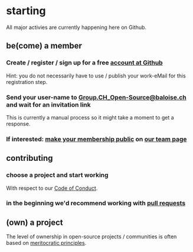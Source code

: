 # starting

All major activies are currently happening here on Github.

## be(come) a member

### Create / register / sign up for  a free [account at Github](https://github.com/signup/)
Hint: you do not necessarily have to use / publish your work-eMail for this registration step.

### Send your user-name to Group.CH_Open-Source@baloise.ch and wait for an invitation link
This is currently a manual process so it might take a moment to get a response.

### If interested: [make your membership public](https://help.github.com/articles/publicizing-or-hiding-organization-membership/) on [our team page](https://github.com/orgs/baloise/people)

## contributing

### choose a project and start working
With respect to our [Code of Conduct](../../../CODE_OF_CONDUCT.md#our-pledge).

### in the beginning we'd recommend working with [pull requests](https://guides.github.com/activities/forking/)

## (own) a project

The level of ownership in open-source projects / communities is often based on [meritocratic principles](https://en.wikipedia.org/wiki/Meritocracy).
